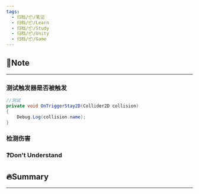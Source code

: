 ```yaml
---
tags:
  - 归档/📦/笔记
  - 归档/📦/Learn
  - 归档/📦/Study
  - 归档/📦/Unity
  - 归档/📦/Game
---
```


## 📝Note

---

### 测试触发器是否被触发

```C#
//测试
private void OnTriggerStay2D(Collider2D collision)
{
    Debug.Log(collision.name);
}
```

### 检测伤害

### ❓Don't Understand

## 🔥Summary

---
